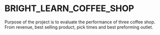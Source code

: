 # BRIGHT_LEARN_COFFEE_SHOP
Purpose of the project is to evaluate the performance of three coffee shop. From revenue, best selling product, pick times and best preforming outlet. 

